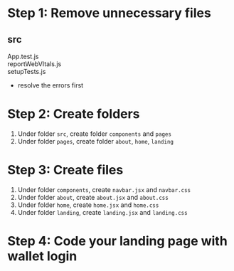 # Step 1: Remove unnecessary files

## src
App.test.js  
reportWebVItals.js  
setupTests.js  
 - resolve the errors first

# Step 2: Create folders

1. Under folder `src`, create folder `components` and `pages`
2. Under folder `pages`, create folder `about`, `home`, `landing`

# Step 3: Create files

1. Under folder `components`, create `navbar.jsx` and `navbar.css`  
2. Under folder `about`, create `about.jsx` and `about.css`  
3. Under folder `home`, create `home.jsx` and `home.css`  
4. Under folder `landing`, create `landing.jsx` and `landing.css`

# Step 4: Code your landing page with wallet login
